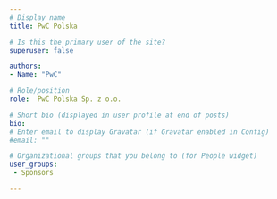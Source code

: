 ```yaml
---
# Display name
title: PwC Polska

# Is this the primary user of the site?
superuser: false

authors:
- Name: "PwC"

# Role/position
role:  PwC Polska Sp. z o.o.

# Short bio (displayed in user profile at end of posts)
bio: 
# Enter email to display Gravatar (if Gravatar enabled in Config)
#email: ""

# Organizational groups that you belong to (for People widget)
user_groups:
 - Sponsors

---
```




